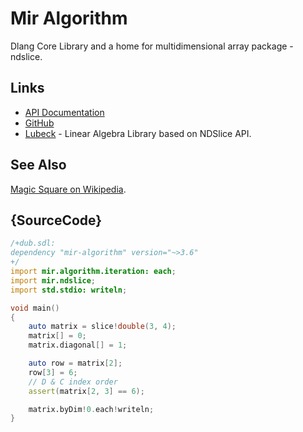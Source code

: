 # Mir Algorithm

Dlang Core Library and a home for multidimensional array package - ndslice.

## Links

 - [API Documentation](http://mir-algorithm.libmir.org)
 - [GitHub](https://github.com/libmir/mir-algorithm)
 - [Lubeck](https://github.com/kaleidicassociates/lubeck) - Linear Algebra Library based on NDSlice API.

## See Also

[Magic Square on Wikipedia](https://en.wikipedia.org/wiki/Magic_square).

## {SourceCode}

```d
/+dub.sdl:
dependency "mir-algorithm" version="~>3.6"
+/
import mir.algorithm.iteration: each;
import mir.ndslice;
import std.stdio: writeln;

void main()
{
    auto matrix = slice!double(3, 4);
    matrix[] = 0;
    matrix.diagonal[] = 1;

    auto row = matrix[2];
    row[3] = 6;
    // D & C index order
    assert(matrix[2, 3] == 6);

    matrix.byDim!0.each!writeln;
}
```
